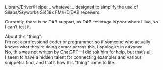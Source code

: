 Library/Driver/Helper… whatever… designed to simplify the use of Silabs/Skyworks Si468x FM/HD/DAB receivers.

Currently, there is no DAB support, as DAB coverage is poor where I live, so I can’t test it.

About this "thing":  
I’m not a professional coder or programmer, so if someone who actually knows what they’re doing comes across this, I apologize in advance.  
No, this was not written by ChatGPT—I did ask him for help, but that’s all.  
I seem to have a hidden talent for connecting examples and various snippets I find, and that’s how this "thing" came to life.
